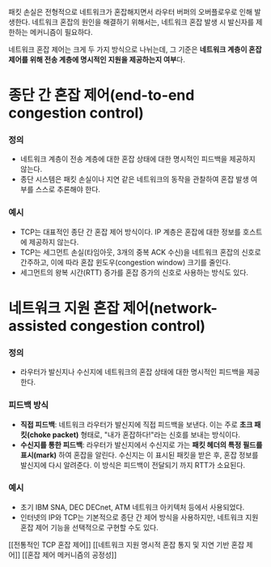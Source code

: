 패킷 손실은 전형적으로 네트워크가 혼잡해지면서 라우터 버퍼의 오버플로우로 인해 발생한다.
네트워크 혼잡의 원인을 해결하기 위해서는, 네트워크 혼잡 발생 시 발신자를 제한하는 메커니즘이 필요하다.

네트워크 혼잡 제어는 크게 두 가지 방식으로 나뉘는데, 그 기준은 **네트워크 계층이 혼잡 제어를 위해 전송 계층에 명시적인 지원을 제공하는지 여부**다.
# 종단 간 혼잡 제어(end-to-end congestion control)
### 정의
- 네트워크 계층이 전송 계층에 대한 혼잡 상태에 대한 명시적인 피드백을 제공하지 않는다.
- 종단 시스템은 패킷 손실이나 지연 같은 네트워크의 동작을 관찰하여 혼잡 발생 여부를 스스로 추론해야 한다.
### 예시
- TCP는 대표적인 종단 간 혼잡 제어 방식이다. IP 계층은 혼잡에 대한 정보를 호스트에 제공하지 않는다.
- TCP는 세그먼트 손실(타임아웃, 3개의 중복 ACK 수신)을 네트워크 혼잡의 신호로 간주하고, 이에 따라 혼잡 윈도우(congestion window) 크기를 줄인다.
- 세그먼트의 왕복 시간(RTT) 증가를 혼잡 증가의 신호로 사용하는 방식도 있다.
# 네트워크 지원 혼잡 제어(network-assisted congestion control)
### 정의
- 라우터가 발신지나 수신지에 네트워크의 혼잡 상태에 대한 명시적인 피드백을 제공한다.
### 피드백 방식
- **직접 피드백**: 네트워크 라우터가 발신지에 직접 피드백을 보낸다. 이는 주로 **초크 패킷(choke packet)** 형태로, "내가 혼잡하다!"라는 신호를 보내는 방식이다.
- **수신지를 통한 피드백**: 라우터가 발신지에서 수신지로 가는 **패킷 헤더의 특정 필드를 표시(mark)** 하여 혼잡을 알린다. 수신지는 이 표시된 패킷을 받은 후, 혼잡 정보를 발신지에 다시 알려준다. 이 방식은 피드백이 전달되기 까지 RTT가 소요된다.
### 예시
- 초기 IBM SNA, DEC DECnet, ATM 네트워크 아키텍처 등에서 사용되었다.
- 인터넷의 IP와 TCP는 기본적으로 종단 간 제어 방식을 사용하지만, 네트워크 지원 혼잡 제어 기능을 선택적으로 구현할 수도 있다.

[[전통적인 TCP 혼잡 제어]]
[[네트워크 지원 명시적 혼잡 통지 및 지연 기반 혼잡 제어]]
[[혼잡 제어 메커니즘의 공정성]]